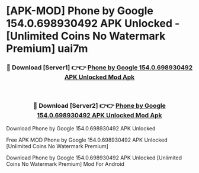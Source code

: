 # [APK-MOD] Phone by Google 154.0.698930492 APK Unlocked - [Unlimited Coins No Watermark Premium] uai7m



<div align="center">
<h3>🔴 Download [Server1] 👉👉 <a href="https://momento.my/?title=Phone_by_Google_154.0.698930492_APK_Unlocked">Phone by Google 154.0.698930492 APK Unlocked Mod Apk</a></h3><br>

<h3>🔴 Download [Server2] 👉👉 <a href="https://momento.my/?title=Phone_by_Google_154.0.698930492_APK_Unlocked">Phone by Google 154.0.698930492 APK Unlocked Mod Apk</a></h3>
</div>



Download Phone by Google 154.0.698930492 APK Unlocked 

Free APK MOD Phone by Google 154.0.698930492 APK Unlocked [Unlimited Coins No Watermark Premium]

Download Phone by Google 154.0.698930492 APK Unlocked [Unlimited Coins No Watermark Premium] Mod For Android
